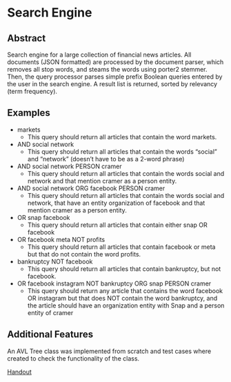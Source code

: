 # Search Engine

## Abstract

Search engine for a large collection of financial news articles. All documents (JSON formatted) are processed by the document parser, which removes all stop words, and steams the words using porter2 stemmer. Then, the query processor parses simple prefix Boolean queries entered by the user in the search engine. A result list is returned, sorted by relevancy (term frequency).

## Examples

* markets
    * This query should return all articles that contain the word markets.
* AND social network
    * This query should return all articles that contain the words “social” and “network” (doesn’t have to be as a 2-word phrase)
* AND social network PERSON cramer
    * This query should return all articles that contain the words social and network and that mention cramer as a person entity.
* AND social network ORG facebook PERSON cramer
    * This query should return all articles that contain the words social and network, that have an entity organization of facebook and that mention cramer as a person entity.
* OR snap facebook
    * This query should return all articles that contain either snap OR facebook
* OR facebook meta NOT profits
    * This query should return all articles that contain facebook or meta but that do not contain the word profits. 
* bankruptcy NOT facebook
    * This query should return all articles that contain bankruptcy, but not facebook.
* OR facebook instagram NOT bankruptcy ORG snap PERSON cramer
    * This query should return any article that contains the word facebook OR instagram but that does NOT contain the word bankruptcy, and the article should have an organization entity with Snap and a person entity of cramer

## Additional Features

An AVL Tree class was implemented from scratch and test cases where created to check the functionality of the class.

[Handout](https://docs.google.com/document/d/1210mEIwg2rVnId4POk5gmaWFZ3mD27dts4Kwh4RTBbA/edit)
